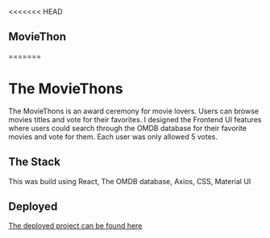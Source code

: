 <<<<<<< HEAD
## MovieThon

 
=======
# The MovieThons
The MovieThons is an award ceremony for movie lovers. Users can browse movies titles and vote for their favorites. I designed the Frontend UI features where users could search through the OMDB database for their favorite movies and vote for them. Each user was only allowed 5 votes. 


## The Stack
This was build using React, The OMDB database, Axios, CSS, Material UI

## Deployed

[The deployed project can be found here](https://zealous-lamport-cd3640.netlify.app/)
